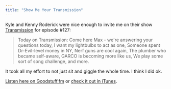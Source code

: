 ```yaml
---
title: "Show Me Your Transmission"
---
```

<p>Kyle and Kenny Roderick were nice enough to invite me on their show <a href="https://goodstuff.fm/transmission">Transmission</a> for episode #127:</p>
<blockquote><p>
  Today on Transmission: Come here Max - we're answering your questions today, I want my lightbulbs to act as one, Someone spent Dr-Evil-level money in NY, Nerf guns are cool again, The plumber who became self-aware, GARCO is becoming more like us, We play some sort of song challenge, and more.
</p></blockquote>
<p>It took all my effort to not just sit and giggle the whole time. I think I did ok.</p>
<p><a href="https://goodstuff.fm/transmission/127">Listen here on Goodstuff.fm</a> or <a href="https://itunes.apple.com/us/podcast/transmission/id843374491?mt=2">check it out in iTunes</a>.</p>
